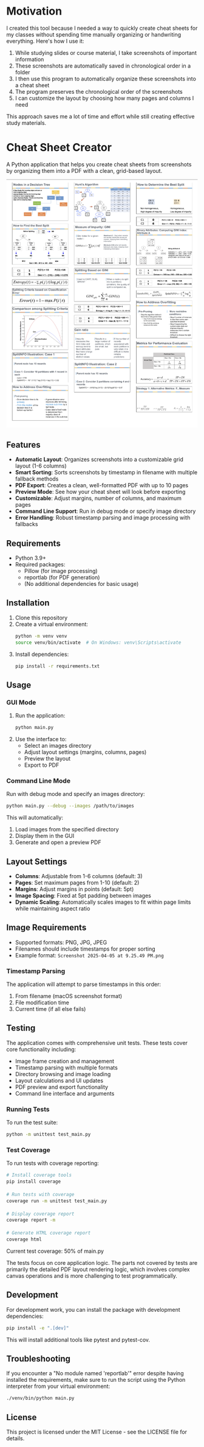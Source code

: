 # Motivation

I created this tool because I needed a way to quickly create cheat sheets for my classes without spending time manually organizing or handwriting everything. Here's how I use it:

1. While studying slides or course material, I take screenshots of important information
2. These screenshots are automatically saved in chronological order in a folder
3. I then use this program to automatically organize these screenshots into a cheat sheet
4. The program preserves the chronological order of the screenshots
5. I can customize the layout by choosing how many pages and columns I need

This approach saves me a lot of time and effort while still creating effective study materials.

# Cheat Sheet Creator

A Python application that helps you create cheat sheets from screenshots by organizing them into a PDF with a clean, grid-based layout.

![Example Cheat Sheet](example.png)

## Features

- **Automatic Layout**: Organizes screenshots into a customizable grid layout (1-6 columns)
- **Smart Sorting**: Sorts screenshots by timestamp in filename with multiple fallback methods
- **PDF Export**: Creates a clean, well-formatted PDF with up to 10 pages
- **Preview Mode**: See how your cheat sheet will look before exporting
- **Customizable**: Adjust margins, number of columns, and maximum pages
- **Command Line Support**: Run in debug mode or specify image directory
- **Error Handling**: Robust timestamp parsing and image processing with fallbacks

## Requirements

- Python 3.9+
- Required packages:
  - Pillow (for image processing)
  - reportlab (for PDF generation)
  - (No additional dependencies for basic usage)

## Installation

1. Clone this repository
2. Create a virtual environment:
   ```bash
   python -m venv venv
   source venv/bin/activate  # On Windows: venv\Scripts\activate
   ```
3. Install dependencies:
   ```bash
   pip install -r requirements.txt
   ```

## Usage

### GUI Mode
1. Run the application:
   ```bash
   python main.py
   ```
2. Use the interface to:
   - Select an images directory
   - Adjust layout settings (margins, columns, pages)
   - Preview the layout
   - Export to PDF

### Command Line Mode
Run with debug mode and specify an images directory:
```bash
python main.py --debug --images /path/to/images
```

This will automatically:
1. Load images from the specified directory
2. Display them in the GUI
3. Generate and open a preview PDF

## Layout Settings

- **Columns**: Adjustable from 1-6 columns (default: 3)
- **Pages**: Set maximum pages from 1-10 (default: 2)
- **Margins**: Adjust margins in points (default: 5pt)
- **Image Spacing**: Fixed at 5pt padding between images
- **Dynamic Scaling**: Automatically scales images to fit within page limits while maintaining aspect ratio

## Image Requirements

- Supported formats: PNG, JPG, JPEG
- Filenames should include timestamps for proper sorting
- Example format: `Screenshot 2025-04-05 at 9.25.49 PM.png`

### Timestamp Parsing

The application will attempt to parse timestamps in this order:
1. From filename (macOS screenshot format)
2. File modification time
3. Current time (if all else fails)

## Testing

The application comes with comprehensive unit tests. These tests cover core functionality including:

- Image frame creation and management
- Timestamp parsing with multiple formats
- Directory browsing and image loading
- Layout calculations and UI updates
- PDF preview and export functionality
- Command line interface and arguments

### Running Tests

To run the test suite:

```bash
python -m unittest test_main.py
```

### Test Coverage

To run tests with coverage reporting:

```bash
# Install coverage tools
pip install coverage

# Run tests with coverage
coverage run -m unittest test_main.py

# Display coverage report
coverage report -m

# Generate HTML coverage report
coverage html
```

Current test coverage: 50% of main.py

The tests focus on core application logic. The parts not covered by tests are primarily the detailed PDF layout rendering logic, which involves complex canvas operations and is more challenging to test programmatically.

## Development

For development work, you can install the package with development dependencies:

```bash
pip install -e ".[dev]"
```

This will install additional tools like pytest and pytest-cov.

## Troubleshooting

If you encounter a "No module named 'reportlab'" error despite having installed the requirements, make sure to run the script using the Python interpreter from your virtual environment:

```bash
./venv/bin/python main.py
```

## License

This project is licensed under the MIT License - see the LICENSE file for details. 